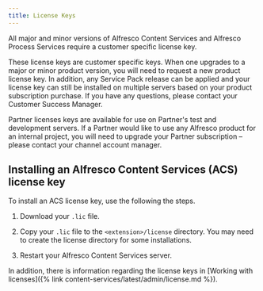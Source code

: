 ```yaml
---
title: License Keys
---
```


All major and minor versions of Alfresco Content Services and Alfresco Process Services require a customer specific license key.

These license keys are customer specific keys. When one upgrades to a major or minor product version, you will need to request a new product license key. In addition, any Service Pack release can be applied and your license key can still be installed on multiple servers based on your product subscription purchase. If you have any questions, please contact your Customer Success Manager.

Partner licenses keys are available for use on Partner's test and development servers. If a Partner would like to use any Alfresco product for an internal project, you will need to upgrade your Partner subscription – please contact your channel account manager.

## Installing an Alfresco Content Services (ACS) license key

To install an ACS license key, use the following the steps.

1. Download your `.lic` file.

2. Copy your `.lic` file to the `<extension>/license` directory. You may need to create the license directory for some installations.

3. Restart your Alfresco Content Services server.

In addition, there is information regarding the license keys in [Working with licenses]({% link content-services/latest/admin/license.md %}).
